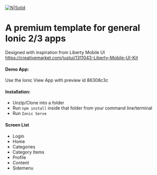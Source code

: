 [![N|Solid](https://audacitus.com/site/wp-content/uploads/2017/06/1.jpg)](https://gum.co/AXKf)
# A premium template for general Ionic 2/3 apps

Designed with inspiration from Liberty Mobile UI https://creativemarket.com/justui/1311043-Liberty-Mobile-UI-Kit

#### Demo App:
Use the Ionic View App with preview id 86308c3c

#### Installation:

- Unzip/Clone into a folder
- Run `npm install` inside that folder from your command line/terminal
- Run `Ionic Serve`

#### Screen List
- Login
- Home
- Categories
- Category Items
- Profile
- Content
- Sidemenu
